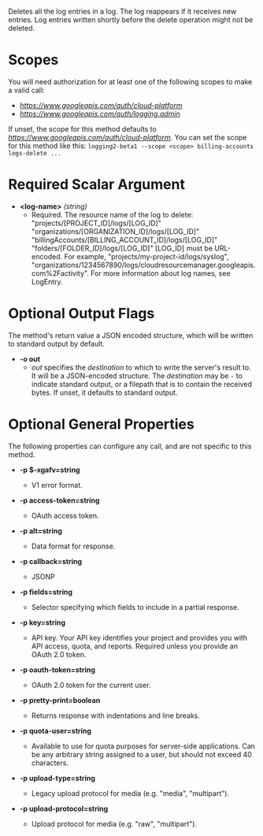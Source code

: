 Deletes all the log entries in a log. The log reappears if it receives new entries. Log entries written shortly before the delete operation might not be deleted.
# Scopes

You will need authorization for at least one of the following scopes to make a valid call:

* *https://www.googleapis.com/auth/cloud-platform*
* *https://www.googleapis.com/auth/logging.admin*

If unset, the scope for this method defaults to *https://www.googleapis.com/auth/cloud-platform*.
You can set the scope for this method like this: `logging2-beta1 --scope <scope> billing-accounts logs-delete ...`
# Required Scalar Argument
* **&lt;log-name&gt;** *(string)*
    - Required. The resource name of the log to delete:
        &#34;projects/[PROJECT_ID]/logs/[LOG_ID]&#34;
        &#34;organizations/[ORGANIZATION_ID]/logs/[LOG_ID]&#34;
        &#34;billingAccounts/[BILLING_ACCOUNT_ID]/logs/[LOG_ID]&#34;
        &#34;folders/[FOLDER_ID]/logs/[LOG_ID]&#34;
        [LOG_ID] must be URL-encoded. For example, &#34;projects/my-project-id/logs/syslog&#34;, &#34;organizations/1234567890/logs/cloudresourcemanager.googleapis.com%2Factivity&#34;. For more information about log names, see LogEntry.

# Optional Output Flags

The method's return value a JSON encoded structure, which will be written to standard output by default.

* **-o out**
    - *out* specifies the *destination* to which to write the server's result to.
      It will be a JSON-encoded structure.
      The *destination* may be `-` to indicate standard output, or a filepath that is to contain the received bytes.
      If unset, it defaults to standard output.
# Optional General Properties

The following properties can configure any call, and are not specific to this method.

* **-p $-xgafv=string**
    - V1 error format.

* **-p access-token=string**
    - OAuth access token.

* **-p alt=string**
    - Data format for response.

* **-p callback=string**
    - JSONP

* **-p fields=string**
    - Selector specifying which fields to include in a partial response.

* **-p key=string**
    - API key. Your API key identifies your project and provides you with API access, quota, and reports. Required unless you provide an OAuth 2.0 token.

* **-p oauth-token=string**
    - OAuth 2.0 token for the current user.

* **-p pretty-print=boolean**
    - Returns response with indentations and line breaks.

* **-p quota-user=string**
    - Available to use for quota purposes for server-side applications. Can be any arbitrary string assigned to a user, but should not exceed 40 characters.

* **-p upload-type=string**
    - Legacy upload protocol for media (e.g. &#34;media&#34;, &#34;multipart&#34;).

* **-p upload-protocol=string**
    - Upload protocol for media (e.g. &#34;raw&#34;, &#34;multipart&#34;).
